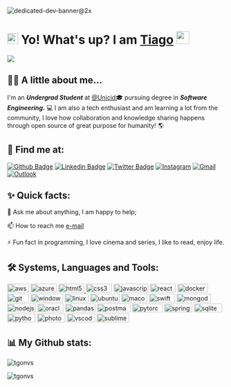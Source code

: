 ![dedicated-dev-banner@2x](https://user-images.githubusercontent.com/122758377/229693118-1c474523-f227-4448-a725-0f68ca3d0fc2.png)

<h1><img src="https://user-images.githubusercontent.com/122758377/229411937-15af6ba4-5d24-437f-a2c3-6990b6a18928.gif" width="25" height="25"> Yo! What's up? I am <a href="https://github.com/tgonvs">Tiago</a> <img src="https://user-images.githubusercontent.com/122758377/229687814-57f605ce-3d22-4048-aeec-d896095ad7c2.gif" width="30" height="30"></h1> 
<img src="https://komarev.com/ghpvc/?username=tgonvs&label=Profile&views&color=0e75b6&style=flat">

<h2>🙋‍♂️ A little about me...</h2>

I'm an ***Undergrad Student*** at [@Unicid](https://www.cruzeirodosulvirtual.com.br/)🎓 pursuing degree in ***Software Engineering.*** 💻 
I am also a tech enthusiast and am learning a lot from the community, I love how collaboration and knowledge sharing happens through open source of great purpose for humanity! 🌎 

<h2>🔦 Find me at:</h2>

[![Github Badge](http://img.shields.io/badge/-Github-black?style=flat&logo=github&link=https://github.com/tgonvs/)](https://github.com/tgonvs/)
[![Linkedin Badge](https://img.shields.io/badge/LinkedIn-blue?style=flat&logo=Linkedin&logoColor=white&link=https://www.linkedin.com/in/tiago-novaes-oliveira/)](https://www.linkedin.com/in/tiago-novaes-oliveira)
[![Twitter Badge](https://img.shields.io/badge/Twitter-9cf?style=flat&logo=Twitter&logoColor=white&link=https://twitter.com/tgonvs)](https://twitter.com/tgonvs)
[![Instagram](https://img.shields.io/badge/-Instagram-c13584?style=flat&labelColor=c13584&logo=instagram&logoColor=white)](https://www.instagram.com/tgonvs/)
[![Gmail](https://img.shields.io/badge/-Gmail-c14438?style=flat&logo=Gmail&logoColor=white)](mailto:droplets.colors.tn@gmail.com)
[![Outlook](https://img.shields.io/badge/-Outlook-0078D4?style=flat&logo=Microsoft-Outlook&logoColor=white)](mailto:tiago-novaes@live.com)

<h2>✨ Quick facts:</h2>

💬 Ask me about anything, I am happy to help;

📫 How to reach me [e-mail](tiago-novaes@live.com)

⚡ Fun fact in programming, I love cinema and series, I like to read, enjoy life.


<h2>🛠️ Systems, Languages and Tools:</h2>

<a href="https://aws.amazon.com/"><img src="https://img.shields.io/badge/AWS-232F3E.svg?style=flat&logo=Amazon-AWS&logoColor=white" alt="aws" height="20" width="50"/></a> 
<a href="https://azure.microsoft.com/"><img src="https://img.shields.io/badge/Azure-0078D4.svg?style=flat&logo=Microsoft-Azure&logoColor=white" alt="azure" height="20" width="60"/></a> 
<a href="https://www.w3.org/html/"><img src="https://img.shields.io/badge/HTML5-E34F26.svg?style=flate&logo=HTML5&logoColor=white" alt="html5" height="20" width="60"/> 
<a href="https://www.w3schools.com/css/"><img src="https://img.shields.io/badge/CSS3-1572B6.svg?style=flat&logo=CSS3&logoColor=white" alt="css3" height="20" width="60"/></a>
<a href="https://developer.mozilla.org/en-US/docs/Web/JavaScript"><img src="https://img.shields.io/badge/JavaScript-F7DF1E.svg?style=flat&logo=JavaScript&logoColor=black" alt="javascript" height="20" width="80"/></a>
<a href="https://reactnative.dev/"><img src="https://img.shields.io/badge/React-61DAFB.svg?style=flat&logo=React&logoColor=black" alt="reactnative" height="20" width="60"/></a>
<a href="https://www.docker.com/"><img src="https://img.shields.io/badge/Docker-2496ED.svg?style=flat&logo=Docker&logoColor=white" alt="docker" height="20" width="70"/></a>
<a href="https://git-scm.com/"><img src="https://img.shields.io/badge/Git-F05032.svg?style=flat&logo=Git&logoColor=white" alt="git" height="20" width="50"/></a>
<a href="www.microsoft.com/"><img src="https://img.shields.io/badge/Windows-0078D6.svg?style=flat&logo=Windows&logoColor=white" alt="windows" height="20" width="75"/></a>
<a href="https://www.linux.org/"><img src="https://img.shields.io/badge/Linux-FCC624.svg?style=flat&logo=Linux&logoColor=black" alt="linux" height="20" width="55"/></a>
<a href="https://www.ubuntu.com/"><img src="https://img.shields.io/badge/Ubuntu-E95420.svg?style=flat&logo=Ubuntu&logoColor=white" alt="ubuntu" height="20" width="68"/></a>
<a href="https://https://www.apple.com/br/macos"><img src="https://img.shields.io/badge/MacOS-000000.svg?style=flat&logo=Apple&logoColor=white" alt="macos" height="20" width="60"/></a>
<a href="https://www.swift.org/"><img src="https://img.shields.io/badge/Swift-F05138.svg?style=flat&logo=Swift&logoColor=white" alt="swift" height="20" width="60"/></a>
<a href="https://www.mongodb.com/"><img src="https://img.shields.io/badge/MongoDB-47A248.svg?style=flat&logo=MongoDB&logoColor=white" alt="mongodb" height="20" width="79"/></a> 
<a href="https://www.mysql.com/"><img src="https://img.shields.io/badge/Node.js-339933.svg?style=flat&logo=nodedotjs&logoColor=white" alt="nodejs" height="20" width="66"/></a> 
<a href="https://www.oracle.com/"><img src="https://img.shields.io/badge/Oracle-F80000.svg?style=flat&logo=Oracle&logoColor=white" alt="oracle" height="20" width="60"/></a> 
<a href="https://pandas.pydata.org/"><img src="https://img.shields.io/badge/Pandas-150458.svg?style=flat&logo=pandas&logoColor=white" alt="pandas" height="20" width="70"/></a>
<a href="https://postman.com"><img src="https://img.shields.io/badge/Postman-FF6C37.svg?style=flat&logo=Postman&logoColor=white" alt="postman" height="20" width="77"/></a> 
<a href="https://pytorch.org/"><img src="https://img.shields.io/badge/PyTorch-EE4C2C.svg?style=flat&logo=PyTorch&logoColor=white" alt="pytorch" height="20" width="70"/></a>
<a href="https://spring.io/"><img src="https://img.shields.io/badge/Spring-6DB33F.svg?style=flat&logo=Spring&logoColor=white" alt="spring" height="20" width="65"/></a> 
<a href="https://www.sqlite.org/"><img src="https://img.shields.io/badge/SQLite-003B57.svg?style=flat&logo=SQLite&logoColor=white" alt="sqlite" height="20" width="65"/></a>
<a href="https://www.python.org/"><img src="https://img.shields.io/badge/Python-3776AB.svg?style=flat&logo=Python&logoColor=white" alt="python" height="20" width="65"/></a>
<a href="https://www.adobe.com/"><img src="https://img.shields.io/badge/Adobe-FF0000.svg?style=flat&logo=Adobe&logoColor=white" alt="photoshop" height="20" width="65"/></a>
<a href="https://code.visualstudio.com/"><img src="https://img.shields.io/badge/VSCode-5C2D91.svg?style=flat&logo=Visual-Studio&logoColor=white" alt="vscode" height="20" width="65"/></a> 
<a href="https://www.sublimetext.com/"><img src="https://img.shields.io/badge/Sublime-FF9800.svg?style=flat&logo=Sublime-Text&logoColor=white" alt="sublime" height="20" width="75"/></a>

<h2>📊 My Github stats:</h2>

<p><img src="https://github-readme-stats.vercel.app/api?username=tgonvs&show_icons=true&locale=en" alt="tgonvs" /></p>

<p><img src="https://github-readme-streak-stats.herokuapp.com/?user=tgonvs&" alt="tgonvs" /></p>


